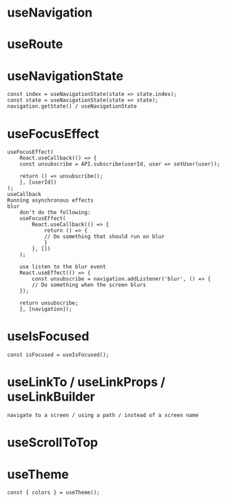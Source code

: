 # useNavigation

# useRoute

# useNavigationState

    const index = useNavigationState(state => state.index);
    const state = useNavigationState(state => state);
    navigation.getState() / useNavigationState

# useFocusEffect

    useFocusEffect(
        React.useCallback(() => {
        const unsubscribe = API.subscribe(userId, user => setUser(user));

        return () => unsubscribe();
        }, [userId])
    );
    useCallback
    Running asynchronous effects
    blur
        don't do the following:
        useFocusEffect(
            React.useCallback(() => {
                return () => {
                // Do something that should run on blur
                }
            }, [])
        );

        use listen to the blur event
        React.useEffect(() => {
            const unsubscribe = navigation.addListener('blur', () => {
            // Do something when the screen blurs
        });

        return unsubscribe;
        }, [navigation]);

# useIsFocused

    const isFocused = useIsFocused();

# useLinkTo / useLinkProps / useLinkBuilder

    navigate to a screen / using a path / instead of a screen name

# useScrollToTop

# useTheme

    const { colors } = useTheme();
